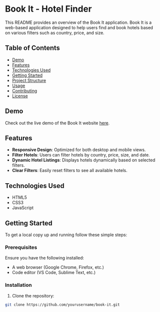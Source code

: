 # Book It - Hotel Finder

This README provides an overview of the Book It application. Book It is a web-based application designed to help users find and book hotels based on various filters such as country, price, and size.

## Table of Contents

- [Demo](#demo)
- [Features](#features)
- [Technologies Used](#technologies-used)
- [Getting Started](#getting-started)
- [Project Structure](#project-structure)
- [Usage](#usage)
- [Contributing](#contributing)
- [License](#license)

## Demo

Check out the live demo of the Book It website [here](https://eroscalvimonti.github.io/book-it/).

## Features

- **Responsive Design**: Optimized for both desktop and mobile views.
- **Filter Hotels**: Users can filter hotels by country, price, size, and date.
- **Dynamic Hotel Listings**: Displays hotels dynamically based on selected filters.
- **Clear Filters**: Easily reset filters to see all available hotels.

## Technologies Used

- HTML5
- CSS3
- JavaScript

## Getting Started

To get a local copy up and running follow these simple steps:

### Prerequisites

Ensure you have the following installed:

- A web browser (Google Chrome, Firefox, etc.)
- Code editor (VS Code, Sublime Text, etc.)

### Installation

1. Clone the repository:

```bash
git clone https://github.com/yourusername/book-it.git

